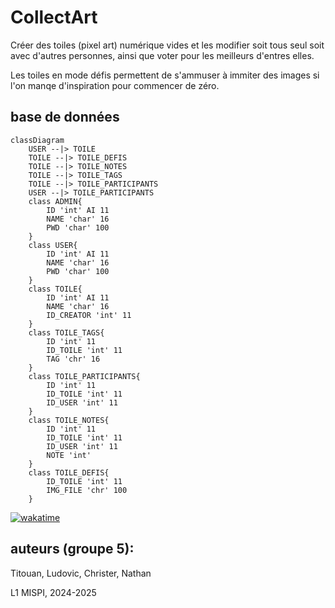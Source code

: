 # CollectArt

Créer des toiles (pixel art) numérique vides et les modifier soit tous seul soit avec d'autres personnes, ainsi que voter pour les meilleurs d'entres elles.

Les toiles en mode défis permettent de s'ammuser à immiter des images si l'on manqe d'inspiration pour commencer de zéro.

## base de données

```mermaid
classDiagram
    USER --|> TOILE
    TOILE --|> TOILE_DEFIS
    TOILE --|> TOILE_NOTES
    TOILE --|> TOILE_TAGS
    TOILE --|> TOILE_PARTICIPANTS
    USER --|> TOILE_PARTICIPANTS
    class ADMIN{
        ID 'int' AI 11
        NAME 'char' 16
        PWD 'char' 100
    }
    class USER{
        ID 'int' AI 11
        NAME 'char' 16
        PWD 'char' 100
    }
    class TOILE{
        ID 'int' AI 11
        NAME 'char' 16
        ID_CREATOR 'int' 11
    }
    class TOILE_TAGS{
        ID 'int' 11
        ID_TOILE 'int' 11
        TAG 'chr' 16
    }
    class TOILE_PARTICIPANTS{
        ID 'int' 11
        ID_TOILE 'int' 11
        ID_USER 'int' 11
    }
    class TOILE_NOTES{
        ID 'int' 11
        ID_TOILE 'int' 11
        ID_USER 'int' 11
        NOTE 'int'
    }
    class TOILE_DEFIS{
        ID_TOILE 'int' 11
        IMG_FILE 'chr' 100
    }
```

[![wakatime](https://wakatime.com/badge/github/Outoine15/CollectArt.svg)](https://wakatime.com/badge/github/Outoine15/CollectArt)

## auteurs (groupe 5):

Titouan, Ludovic, Christer, Nathan

L1 MISPI, 2024-2025
